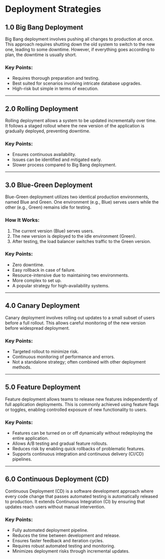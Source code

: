 # Deployment Strategies

## 1.0 Big Bang Deployment

Big Bang deployment involves pushing all changes to production at once. This approach requires shutting down the old system to switch to the new one, leading to some downtime. However, if everything goes according to plan, the downtime is usually short.

### Key Points:
- Requires thorough preparation and testing.
- Best suited for scenarios involving intricate database upgrades.
- High-risk but simple in terms of execution.

---

## 2.0 Rolling Deployment

Rolling deployment allows a system to be updated incrementally over time. It follows a staged rollout where the new version of the application is gradually deployed, preventing downtime.

### Key Points:
- Ensures continuous availability.
- Issues can be identified and mitigated early.
- Slower process compared to Big Bang deployment.

---

## 3.0 Blue-Green Deployment

Blue-Green deployment utilizes two identical production environments, named Blue and Green. One environment (e.g., Blue) serves users while the other (e.g., Green) remains idle for testing.

### How It Works:
1. The current version (Blue) serves users.
2. The new version is deployed to the idle environment (Green).
3. After testing, the load balancer switches traffic to the Green version.

### Key Points:
- Zero downtime.
- Easy rollback in case of failure.
- Resource-intensive due to maintaining two environments.
- More complex to set up.
- A popular strategy for high-availability systems.

---

## 4.0 Canary Deployment

Canary deployment involves rolling out updates to a small subset of users before a full rollout. This allows careful monitoring of the new version before widespread deployment.

### Key Points:
- Targeted rollout to minimize risk.
- Continuous monitoring of performance and errors.
- Not a standalone strategy; often combined with other deployment methods.

---

## 5.0 Feature Deployment

Feature deployment allows teams to release new features independently of full application deployments. This is commonly achieved using feature flags or toggles, enabling controlled exposure of new functionality to users.

### Key Points:
- Features can be turned on or off dynamically without redeploying the entire application.
- Allows A/B testing and gradual feature rollouts.
- Reduces risk by enabling quick rollbacks of problematic features.
- Supports continuous integration and continuous delivery (CI/CD) pipelines.

---

## 6.0 Continuous Deployment (CD)

Continuous Deployment (CD) is a software development approach where every code change that passes automated testing is automatically released to production. It extends Continuous Integration (CI) by ensuring that updates reach users without manual intervention.

### Key Points:
- Fully automated deployment pipeline.
- Reduces the time between development and release.
- Ensures faster feedback and iteration cycles.
- Requires robust automated testing and monitoring.
- Minimizes deployment risks through incremental updates.



